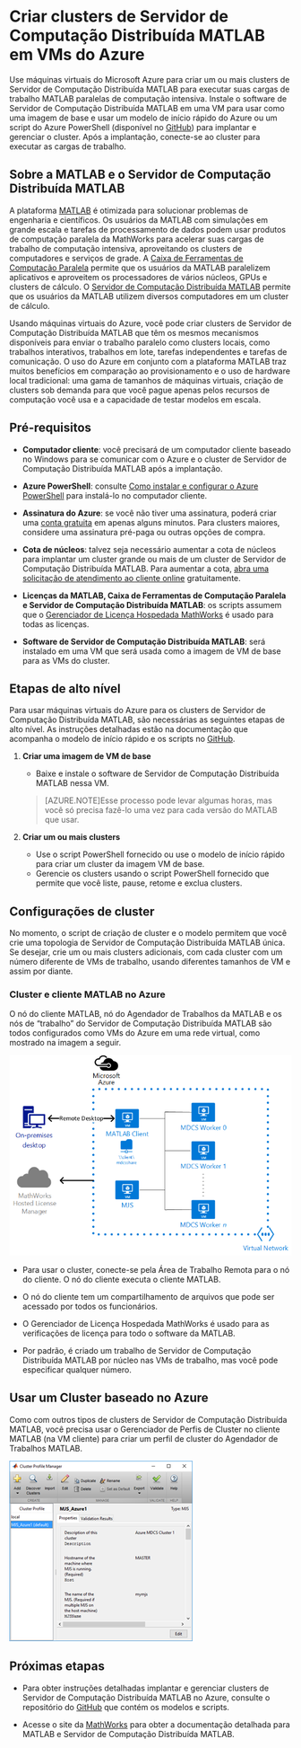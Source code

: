 <properties
   pageTitle="Clusters MATLAB em máquinas virtuais | Microsoft Azure"
   description="Use máquinas virtuais do Microsoft Azure para criar clusters de Servidor de Computação Distribuída MATLAB para executar suas cargas de trabalho MATLAB paralelas de computação intensiva."
   services="virtual-machines-windows"
   documentationCenter=""
   authors="mscurrell"
   manager="timlt"
   editor=""/>

<tags
   ms.service="virtual-machines-windows"
   ms.devlang="na"
   ms.topic="article"
   ms.tgt_pltfrm="Windows"
   ms.workload="infrastructure-services"
   ms.date="05/09/2016"
   ms.author="markscu"/>

# Criar clusters de Servidor de Computação Distribuída MATLAB em VMs do Azure 

Use máquinas virtuais do Microsoft Azure para criar um ou mais clusters de Servidor de Computação Distribuída MATLAB para executar suas cargas de trabalho MATLAB paralelas de computação intensiva. Instale o software de Servidor de Computação Distribuída MATLAB em uma VM para usar como uma imagem de base e usar um modelo de início rápido do Azure ou um script do Azure PowerShell (disponível no [GitHub](https://github.com/Azure/azure-quickstart-templates/tree/master/matlab-cluster)) para implantar e gerenciar o cluster. Após a implantação, conecte-se ao cluster para executar as cargas de trabalho.

## Sobre a MATLAB e o Servidor de Computação Distribuída MATLAB 

A plataforma [MATLAB](http://www.mathworks.com/products/matlab/) é otimizada para solucionar problemas de engenharia e científicos. Os usuários da MATLAB com simulações em grande escala e tarefas de processamento de dados podem usar produtos de computação paralela da MathWorks para acelerar suas cargas de trabalho de computação intensiva, aproveitando os clusters de computadores e serviços de grade. A [Caixa de Ferramentas de Computação Paralela](http://www.mathworks.com/products/parallel-computing/) permite que os usuários da MATLAB paralelizem aplicativos e aproveitem os processadores de vários núcleos, GPUs e clusters de cálculo. O [Servidor de Computação Distribuída MATLAB](http://www.mathworks.com/products/distriben/) permite que os usuários da MATLAB utilizem diversos computadores em um cluster de cálculo.


Usando máquinas virtuais do Azure, você pode criar clusters de Servidor de Computação Distribuída MATLAB que têm os mesmos mecanismos disponíveis para enviar o trabalho paralelo como clusters locais, como trabalhos interativos, trabalhos em lote, tarefas independentes e tarefas de comunicação. O uso do Azure em conjunto com a plataforma MATLAB traz muitos benefícios em comparação ao provisionamento e o uso de hardware local tradicional: uma gama de tamanhos de máquinas virtuais, criação de clusters sob demanda para que você pague apenas pelos recursos de computação você usa e a capacidade de testar modelos em escala.

## Pré-requisitos

* **Computador cliente**: você precisará de um computador cliente baseado no Windows para se comunicar com o Azure e o cluster de Servidor de Computação Distribuída MATLAB após a implantação.

* **Azure PowerShell**: consulte [Como instalar e configurar o Azure PowerShell](../powershell-install-configure.md) para instalá-lo no computador cliente.

* **Assinatura do Azure**: se você não tiver uma assinatura, poderá criar uma [conta gratuita](https://azure.microsoft.com/free/) em apenas alguns minutos. Para clusters maiores, considere uma assinatura pré-paga ou outras opções de compra.

* **Cota de núcleos**: talvez seja necessário aumentar a cota de núcleos para implantar um cluster grande ou mais de um cluster de Servidor de Computação Distribuída MATLAB. Para aumentar a cota, [abra uma solicitação de atendimento ao cliente online](https://azure.microsoft.com/blog/2014/06/04/azure-limits-quotas-increase-requests/) gratuitamente.

* **Licenças da MATLAB, Caixa de Ferramentas de Computação Paralela e Servidor de Computação Distribuída MATLAB**: os scripts assumem que o [Gerenciador de Licença Hospedada MathWorks](http://www.mathworks.com/products/parallel-computing/mathworks-hosted-license-manager/) é usado para todas as licenças.

* **Software de Servidor de Computação Distribuída MATLAB**: será instalado em uma VM que será usada como a imagem de VM de base para as VMs do cluster.


## Etapas de alto nível

Para usar máquinas virtuais do Azure para os clusters de Servidor de Computação Distribuída MATLAB, são necessárias as seguintes etapas de alto nível. As instruções detalhadas estão na documentação que acompanha o modelo de início rápido e os scripts no [GitHub](https://github.com/Azure/azure-quickstart-templates/tree/master/matlab-cluster).

1. **Criar uma imagem de VM de base**
    * Baixe e instale o software de Servidor de Computação Distribuída MATLAB nessa VM.

    >[AZURE.NOTE]Esse processo pode levar algumas horas, mas você só precisa fazê-lo uma vez para cada versão do MATLAB que usar.
    
2. **Criar um ou mais clusters**
    * Use o script PowerShell fornecido ou use o modelo de início rápido para criar um cluster da imagem VM de base.
    * Gerencie os clusters usando o script PowerShell fornecido que permite que você liste, pause, retome e exclua clusters.
 
## Configurações de cluster 

No momento, o script de criação de cluster e o modelo permitem que você crie uma topologia de Servidor de Computação Distribuída MATLAB única. Se desejar, crie um ou mais clusters adicionais, com cada cluster com um número diferente de VMs de trabalho, usando diferentes tamanhos de VM e assim por diante.

### Cluster e cliente MATLAB no Azure 

O nó do cliente MATLAB, nó do Agendador de Trabalhos da MATLAB e os nós de “trabalho” do Servidor de Computação Distribuída MATLAB são todos configurados como VMs do Azure em uma rede virtual, como mostrado na imagem a seguir.

![Topologia de cluster](./media/virtual-machines-windows-matlab-mdcs-cluster/mdcs_cluster.png)

* Para usar o cluster, conecte-se pela Área de Trabalho Remota para o nó do cliente. O nó do cliente executa o cliente MATLAB.

* O nó do cliente tem um compartilhamento de arquivos que pode ser acessado por todos os funcionários.

* O Gerenciador de Licença Hospedada MathWorks é usado para as verificações de licença para todo o software da MATLAB.

* Por padrão, é criado um trabalho de Servidor de Computação Distribuída MATLAB por núcleo nas VMs de trabalho, mas você pode especificar qualquer número.


## Usar um Cluster baseado no Azure 

Como com outros tipos de clusters de Servidor de Computação Distribuída MATLAB, você precisa usar o Gerenciador de Perfis de Cluster no cliente MATLAB (na VM cliente) para criar um perfil de cluster do Agendador de Trabalhos MATLAB.

![Gerenciador de perfis de cluster](./media/virtual-machines-windows-matlab-mdcs-cluster/cluster_profile_manager.png)

## Próximas etapas

* Para obter instruções detalhadas implantar e gerenciar clusters de Servidor de Computação Distribuída MATLAB no Azure, consulte o repositório do [GitHub](https://github.com/Azure/azure-quickstart-templates/tree/master/matlab-cluster) que contém os modelos e scripts.

* Acesse o site da [MathWorks](http://www.mathworks.com/) para obter a documentação detalhada para MATLAB e Servidor de Computação Distribuída MATLAB.

<!---HONumber=AcomDC_0824_2016-->